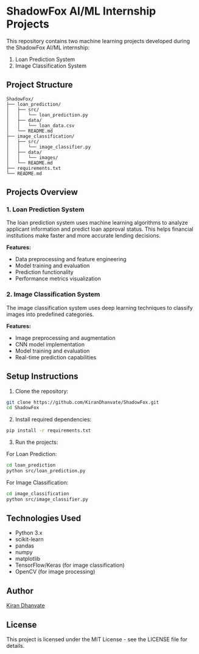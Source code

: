 # ShadowFox AI/ML Internship Projects

This repository contains two machine learning projects developed during the ShadowFox AI/ML internship:
1. Loan Prediction System
2. Image Classification System

## Project Structure

```
ShadowFox/
├── loan_prediction/
│   ├── src/
│   │   └── loan_prediction.py
│   ├── data/
│   │   └── loan_data.csv
│   └── README.md
├── image_classification/
│   ├── src/
│   │   └── image_classifier.py
│   ├── data/
│   │   └── images/
│   └── README.md
├── requirements.txt
└── README.md
```

## Projects Overview

### 1. Loan Prediction System
The loan prediction system uses machine learning algorithms to analyze applicant information and predict loan approval status. This helps financial institutions make faster and more accurate lending decisions.

**Features:**
- Data preprocessing and feature engineering
- Model training and evaluation
- Prediction functionality
- Performance metrics visualization

### 2. Image Classification System
The image classification system uses deep learning techniques to classify images into predefined categories.

**Features:**
- Image preprocessing and augmentation
- CNN model implementation
- Model training and evaluation
- Real-time prediction capabilities

## Setup Instructions

1. Clone the repository:
```bash
git clone https://github.com/KiranDhanvate/ShadowFox.git
cd ShadowFox
```

2. Install required dependencies:
```bash
pip install -r requirements.txt
```

3. Run the projects:

For Loan Prediction:
```bash
cd loan_prediction
python src/loan_prediction.py
```

For Image Classification:
```bash
cd image_classification
python src/image_classifier.py
```

## Technologies Used

- Python 3.x
- scikit-learn
- pandas
- numpy
- matplotlib
- TensorFlow/Keras (for image classification)
- OpenCV (for image processing)

## Author

[Kiran Dhanvate](https://github.com/KiranDhanvate)

## License

This project is licensed under the MIT License - see the LICENSE file for details.